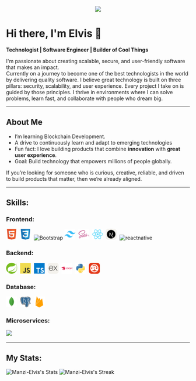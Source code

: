 <div id="header" align="center">
  <img src="https://media1.giphy.com/media/v1.Y2lkPTc5MGI3NjExenU5bmIxYWpoY2RjMHFzcndyYXJzaDlsdDBvaXN4ZmFjNTZ6YzR6ZSZlcD12MV9pbnRlcm5hbF9naWZfYnlfaWQmY3Q9dHM/LMin03FogoLaTJ7lcg/giphy.gif" width="30%"/>
</div>

# Hi there, I'm Elvis 👋  

 **Technologist | Software Engineer | Builder of Cool Things**  

I'm passionate about creating scalable, secure, and user-friendly software that makes an impact.  
Currently on a journey to become one of the best technologists in the world by delivering quality software. I believe great technology is built on three pillars: security, scalability, and user experience. Every project I take on is guided by those principles.
I thrive in environments where I can solve problems, learn fast, and collaborate with people who dream big.

---

##  About Me  
-  I’m learning Blockchain Development.
-  A drive to continuously learn and adapt to emerging technologies  
-  Fun fact: I love building products that combine **innovation** with **great user experience**.  
-  Goal: Build technology that empowers millions of people globally.
  
  If you’re looking for someone who is curious, creative, reliable, and driven to build products that matter, then we’re already aligned. 

---

## Skills:
### Frontend:
<img src="https://github.com/devicons/devicon/blob/master/icons/html5/html5-original.svg" title="html" alt="html" width="30" height="30"/>&nbsp;
<img src="https://github.com/devicons/devicon/blob/master/icons/css3/css3-original.svg" title="css" alt="css" width="30" height="30"/>&nbsp;
<img src="https://raw.githubusercontent.com/danielcranney/readme-generator/main/public/icons/skills/bootstrap-colored.svg" width="36" height="36" alt="Bootstrap" />
<img src="https://github.com/devicons/devicon/blob/master/icons/tailwindcss/tailwindcss-original.svg" title="tailwindcss" alt="tailwindcss" width="30" height="30"/>&nbsp;
<img src="https://github.com/devicons/devicon/blob/master/icons/sass/sass-original.svg" title="sass" alt="sass" width="30" height="30"/>&nbsp;
<img src="https://github.com/devicons/devicon/blob/master/icons/react/react-original.svg" title="react" alt="react" width="30" height="30"/>&nbsp;
<img src="https://github.com/tandpfun/skill-icons/blob/main/icons/NextJS-Light.svg" title="Nextjs" alt="Nextjs" width="30" height="30"/>&nbsp;
<img src="https://reactnative.dev/img/header_logo.svg" title="reactnative" alt="reactnative" width="40" height="40"/>&nbsp;

 ### Backend:
<img src="https://github.com/devicons/devicon/blob/master/icons/spring/spring-original.svg" title="spring" alt="spring" width="30" height="30"/>&nbsp;
<img src="https://github.com/devicons/devicon/blob/master/icons/javascript/javascript-original.svg" title="javascript" alt="javascript" width="30" height="30"/>&nbsp;
<img src="https://github.com/devicons/devicon/blob/master/icons/typescript/typescript-original.svg" title="typescript" alt="typescript" width="30" height="30"/>&nbsp;
<img src="https://github.com/tandpfun/skill-icons/blob/main/icons/ExpressJS-Light.svg" title="express" alt="express" width="30" height="30"/>&nbsp;
<img src="https://github.com/devicons/devicon/blob/master/icons/nestjs/nestjs-original-wordmark.svg" title="nestjs" alt="nestjs" width="30" height="30"/>&nbsp;
<img src="https://github.com/devicons/devicon/blob/master/icons/python/python-original.svg" title="python" alt="python" width="30" height="30"/>&nbsp;
<img src="https://github.com/tandpfun/skill-icons/blob/main/icons/Rust.svg" title="rust" alt="rust" width="30" height="30"/>&nbsp;



### Database:
<img src="https://github.com/devicons/devicon/blob/master/icons/mongodb/mongodb-original.svg" title="mongodb" alt="mongodb" width="30" height="30"/>&nbsp;
<img src="https://github.com/devicons/devicon/blob/master/icons/postgresql/postgresql-original.svg" title="postgresql" alt="postgresql" width="30" height="30"/>&nbsp;
<img src="https://github.com/devicons/devicon/blob/master/icons/firebase/firebase-plain.svg" title="firebase" alt="firebase" width="30" height="30"/>&nbsp;

### Microservices:
<img src="https://skillicons.dev/icons?i=docker,kubernetes,kafka,aws" />



---

##  My   Stats:

![Manzi-Elvis's Stats](https://github-readme-stats.vercel.app/api?username=Manzi-Elvis&theme=gotham&show_icons=true&hide_border=true&count_private=true)
![Manzi-Elvis's Streak](https://github-readme-streak-stats.herokuapp.com/?user=Manzi-Elvis&theme=gotham&hide_border=true)

